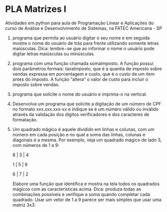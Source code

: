 # PLA Matrizes I
Atividades em python para aula de Programação Linear e Aplicações do curso de Análise e Desenvolvimento de Sistemas, na FATEC Americana - SP 

1. programa que permita ao usuário digitar o seu nome e em seguida mostre o nome do usuário de trás para frente utilizando somente letras maiúsculas. 
  Dica: lembre−se que ao informar o nome o usuário pode digitar letras maiúsculas ou minúsculas.
  
2. programa com uma função chamada somaImposto. A função possui dois parâmetros formais: taxaImposto, que é a quantia de imposto sobre vendas expressa 
  em porcentagem e custo, que é o custo de um item antes do imposto. A função “altera” o valor de custo para incluir o imposto sobre vendas.
  
3. programa que solicite o nome do usuário e imprima-o na vertical.

4. Desenvolva um programa que solicite a digitação de um número de CPF no formato xxx.xxx.xxx-xx e indique se é um número válido ou inválido 
  através da validação dos dígitos verificadores e dos caracteres de formatação.
  
5. Um quadrado mágico é aquele dividido em linhas e colunas, com um número em cada posição e no qual a soma das linhas, 
  colunas e diagonais é a mesma. Por exemplo, veja um quadrado mágico de lado 3, com números de 1 a 9:

    8 | 3 | 4
  
    1 | 5 | 9
  
    6 | 7 | 2

    Elabore uma função que identifica e mostra na tela todos os quadrados mágicos com as características acima. 
    Dica: produza todas as combinações possíveis e verifique a soma quando completar cada quadrado. 
    Usar um vetor de 1 a 9 parece ser mais simples que usar uma matriz 3x3.
